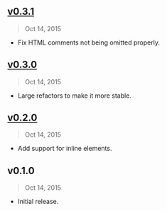 ## [v0.3.1]
> Oct 14, 2015

- Fix HTML comments not being omitted properly.

## [v0.3.0]
> Oct 14, 2015

- Large refactors to make it more stable.

## [v0.2.0]
> Oct 14, 2015

-  Add support for inline elements.

## v0.1.0
> Oct 14, 2015

- Initial release.

[v0.2.0]: https://github.com/rstacruz/markdown-it-decorate/compare/v0.1.0...v0.2.0
[v0.3.0]: https://github.com/rstacruz/markdown-it-decorate/compare/v0.2.0...v0.3.0
[v0.3.1]: https://github.com/rstacruz/markdown-it-decorate/compare/v0.3.0...v0.3.1

